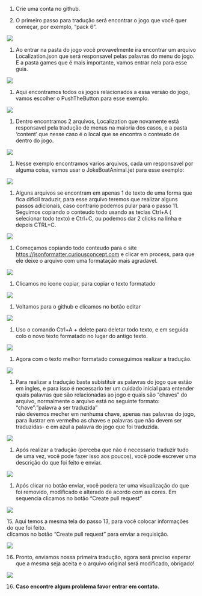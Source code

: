 1.  Crie uma conta no github.

2.  O primeiro passo para tradução será encontrar o jogo que você quer
    começar, por exemplo, “pack 6”.

![](.//media/image1.png)

1.  Ao entrar na pasta do jogo você provavelmente ira encontrar um
    arquivo Localization.json que será responsavel pelas palavras do
    menu do jogo. E a pasta games que é mais importante, vamos entrar
    nela para esse guia.

![](.//media/image2.png)

1.  Aqui encontramos todos os jogos relacionados a essa versão do jogo,
    vamos escolher o PushTheButton para esse exemplo.

![](.//media/image3.png)

1.  Dentro encontramos 2 arquivos, Localization que novamente está
    responsavel pela tradução de menus na maioria dos casos, e a pasta
    ‘content’ que nesse caso é o local que se encontra o conteudo de
    dentro do jogo.

![](.//media/image4.png)

1.  Nesse exemplo encontramos varios arquivos, cada um responsavel por
    alguma coisa, vamos usar o JokeBoatAnimal.jet para esse exemplo:

![](.//media/image5.png)

1.  Alguns arquivos se encontram em apenas 1 de texto de uma forma que
    fica dificil traduzir, para esse arquivo teremos que realizar alguns
    passos adicionais, caso contrario podemos pular para o passo 11.
    Seguimos copiando o conteudo todo usando as teclas Ctrl+A (
    selecionar todo texto) e Ctrl+C, ou podemos dar 2 clicks na linha e
    depois CTRL+C.

![](.//media/image6.png)

1.  Começamos copiando todo conteudo para o site
    <https://jsonformatter.curiousconcept.com> e clicar em process, para
    que ele deixe o arquivo com uma formatação mais agradavel.

![](.//media/image7.png)

1.  Clicamos no icone copiar, para copiar o texto formatado

![](.//media/image8.png)
1.  Voltamos para o github e clicamos no botão editar

![](.//media/image9.png)

1.  Uso o comando Ctrl+A + delete para deletar todo texto, e em seguida
    colo o novo texto formatado no lugar do antigo texto.

![](.//media/image10.png)

1.  Agora com o texto melhor formatado conseguimos realizar a tradução.

![](.//media/image11.png)

1.  Para realizar a tradução basta subistituir as palavras do jogo que
    estão em ingles, e para isso é necessario ter um cuidado inicial
    para entender quais palavras que são relacionadas ao jogo e quais
    são “chaves” do arquivo, normalmente o arquivo está no seguinte
    formato:\
    “chave”:”palavra a ser traduzida”\
    não devemos mecher em nenhuma chave, apenas nas palavras do jogo,
    para ilustrar em vermelho as chaves e palavras que não devem ser
    traduzidas- e em azul a palavra do jogo que foi traduzida.

![](.//media/image12.png)

1.  Após realizar a tradução (perceba que não é necessario traduzir tudo
    de uma vez, você pode fazer isso aos poucos), você pode escrever uma
    descrição do que foi feito e enviar.

![](.//media/image13.png)

1.  Após clicar no botão enviar, você podera ter uma visualização do que
    foi removido, modificado e alterado de acordo com as cores. Em
    sequencia clicamos no botão “Create pull request”

![](.//media/image14.png)

15\. Aqui temos a mesma tela do passo 13, para você colocar informações
do que foi feito.\
clicamos no botão “Create pull request” para enviar a requisição.

![](.//media/image15.png)

16. Pronto, enviamos nossa primeira tradução, agora será preciso esperar
    que a mesma seja aceita e o arquivo original será modificado,
    obrigado!

![](.//media/image16.png)

16. **Caso encontre algum problema favor entrar em contato.**


